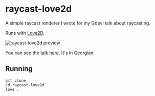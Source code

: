# raycast-love2d
A simple raycast renderer I wrote for my Gdevi talk about raycasting.

Runs with [Love2D](https://love2d.org).

![raycast-love2d preview](./raycast-love2d_preview.gif)

You can see the talk [here](https://youtu.be/wWlUa5JcCUE). It's in Georgian.

## Running

```
git clone
cd raycast-love2d
love .
```
